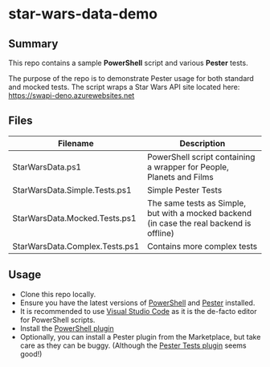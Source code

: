 # star-wars-data-demo

## Summary

This repo contains a sample **PowerShell** script and various **Pester** tests.

The purpose of the repo is to demonstrate Pester usage for both standard and mocked tests.
The script wraps a Star Wars API site located here: https://swapi-deno.azurewebsites.net

## Files

| Filename | Description|
|---|---|
|StarWarsData.ps1|PowerShell script containing a wrapper for People, Planets and Films|
|StarWarsData.Simple.Tests.ps1|Simple Pester Tests|
|StarWarsData.Mocked.Tests.ps1|The same tests as Simple, but with a mocked backend (in case the real backend is offline)|
|StarWarsData.Complex.Tests.ps1|Contains more complex tests|

## Usage

- Clone this repo locally.
- Ensure you have the latest versions of [PowerShell](https://docs.microsoft.com/en-us/powershell/scripting/install/installing-powershell?view=powershell-7.1) and [Pester](https://pester-docs.netlify.app/docs/introduction/installation) installed.
- It is recommended to use [Visual Studio Code](https://code.visualstudio.com/) as it is the de-facto editor for PowerShell scripts.
- Install the [PowerShell plugin](https://marketplace.visualstudio.com/items?itemName=ms-vscode.PowerShell)
- Optionally, you can install a Pester plugin from the Marketplace, but take care as they can be buggy. (Although the [Pester Tests plugin](https://marketplace.visualstudio.com/items?itemName=pspester.pester-test) seems good!)
